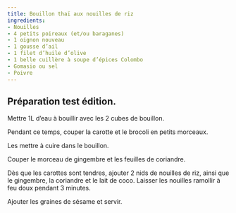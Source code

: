 ```yaml
---
title: Bouillon thaï aux nouilles de riz
ingredients:
- Nouilles
- 4 petits poireaux (et/ou baraganes)
- 1 oignon nouveau
- 1 gousse d’ail
- 1 filet d’huile d’olive
- 1 belle cuillère à soupe d’épices Colombo
- Gomasio ou sel
- Poivre
---
```

## Préparation test édition.

Mettre 1L d’eau à bouillir avec les 2 cubes de bouillon.

Pendant ce temps, couper la carotte et le brocoli en petits morceaux.

Les mettre à cuire dans le bouillon.

Couper le morceau de gingembre et les feuilles de coriandre.

Dès que les carottes sont tendres, ajouter 2 nids de nouilles de riz, ainsi que le gingembre, la coriandre et le lait de coco. Laisser les nouilles ramollir à feu doux pendant 3 minutes.

Ajouter les graines de sésame et servir.
